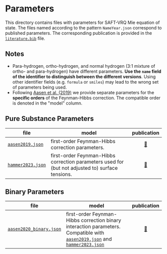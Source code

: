 # Parameters

This directory contains files with parameters for SAFT-VRQ Mie equation of state.
The files named according to the pattern `NameYear.json` correspond to published parameters. The corresponding publication is provided in the [`literature.bib`](literature.bib) file.

## Notes

- Para-hydrogen, ortho-hydrogen, and normal hydrogen (3:1 mixture of ortho- and para-hydrogen) have different parameters. **Use the `name` field of the identifier to distinguish between the different versions**. Using other identifier fields (e.g. `formula` or `smiles`) may lead to the wrong set of parameters being used. 
- Following [Aasen et al. (2019)](https://aip.scitation.org/doi/full/10.1063/1.5111364) we provide separate parameters for the **specific orders** of the Feynman-Hibbs correction. The compatible order is denoted in the "model" column.


## Pure Substance Parameters
|file|model|publication|
|-|-|:-:|
[`aasen2019.json`](aasen2019.json) | first-order Feynman-Hibbs correction parameters. | [&#128279;](https://doi.org/10.1063/1.5111364)
[`hammer2023.json`](hammer2023.json) | first-order Feynman-Hibbs correction parameters used for (but not adjusted to) surface tensions. | [&#128279;](https://doi.org/10.1063/5.0137226)

## Binary Parameters

|file|model|publication|
|-|-|:-:|
[`aasen2020_binary.json`](aasen2020_binary.json) | first-order Feynman-Hibbs correction binary interaction parameters. Compatible with [`aasen2019.json`](aasen2019.json) and [`hammer2023.json`](hammer2023.json) | [&#128279;](https://doi.org/10.1063/1.5136079)

